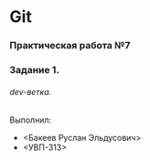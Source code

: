 # Git
### Практическая работа №7
### Задание 1.
###### dev-ветка.
Выполнил:
* <Бакеев Руслан Эльдусович>
* <УВП-313>